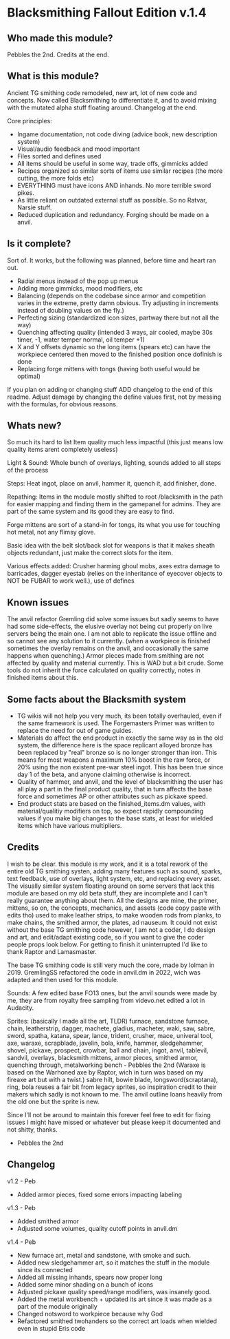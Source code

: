 # Blacksmithing Fallout Edition v.1.4
## Who made this module?
Pebbles the 2nd. Credits at the end.

## What is this module?
Ancient TG smithing code remodeled, new art, lot of new code and concepts. Now called Blacksmithing to differentiate it, and to avoid mixing with the mutated alpha stuff floating around. Changelog at the end.

Core principles:
- Ingame documentation, not code diving (advice book, new description system)
- Visual/audio feedback and mood important
- Files sorted and defines used
- All items should be useful in some way, trade offs, gimmicks added
- Recipes organized so similar sorts of items use similar recipes (the more cutting, the more folds etc)
- EVERYTHING must have icons AND inhands. No more terrible sword pikes.
- As little reliant on outdated external stuff as possible. So no Ratvar, Narsie stuff.
- Reduced duplication and redundancy. Forging should be made on a anvil.

## Is it complete?
Sort of. It works, but the following was planned, before time and heart ran out.

- Radial menus instead of the pop up menus
- Adding more gimmicks, mood modifiers, etc
- Balancing (depends on the codebase since armor and competition varies in the extreme, pretty damn obvious. Try adjusting in increments instead of doubling values on the fly.)
- Perfecting sizing (standardized icon sizes, partway there but not all the way)
- Quenching affecting quality (intended 3 ways, air cooled, maybe 30s timer, -1, water temper normal, oil temper +1)
- X and Y offsets dynamic so the long items (spears etc) can have the workpiece centered then moved to the finished position once dofinish is done
- Replacing forge mittens with tongs (having both useful would be optimal)

If you plan on adding or changing stuff ADD changelog to the end of this readme. Adjust damage by changing the define values first, not by messing with the formulas, for obvious reasons.

## Whats new?
So much its hard to list
Item quality much less impactful (this just means low quality items arent completely useless)

Light & Sound: Whole bunch of overlays, lighting, sounds added to all steps of the process

Steps: Heat ingot, place on anvil, hammer it, quench it, add finisher, done.

Repathing: Items in the module mostly shifted to root /blacksmith in the path for easier mapping and finding them in the gamepanel for admins. They are part of the same system and its good they are easy to find.

Forge mittens are sort of a stand-in for tongs, its what you use for touching hot metal, not any flimsy glove.

Basic idea with the belt slot/back slot for weapons is that it makes sheath objects redundant, just make the correct slots for the item.

Various effects added: Crusher harming ghoul mobs, axes extra damage to barricades, dagger eyestab (relies on the inheritance of eyecover objects to NOT be FUBAR to work well.), use of defines

## Known issues

The anvil refactor Gremling did solve some issues but sadly seems to have had some side-effects, the elusive overlay not being cut properly on live servers being the main one. I am not able to replicate the issue offline and so cannot see any solution to it currently.
(when a workpiece is finished sometimes the overlay remains on the anvil, and occasionally the same happens when quenching.)
Armor pieces made from smithing are not affected by quality and material currently. This is WAD but a bit crude.
Some tools do not inherit the force calculated on quality correctly, notes in finished items about this.

## Some facts about the Blacksmith system

* TG wikis will not help you very much, its been totally overhauled, even if the same framework is used. The Forgemasters Primer was written to replace the need for out of game guides.
* Materials do affect the end product in exactly the same way as in the old system, the difference here is the space replicant alloyed bronze has been replaced by "real" bronze so is no longer stronger than iron. This means for most weapons a maximum 10% boost in the raw force, or 20% using the non existent pre-war steel ingot. This has been true since day 1 of the beta, and anyone claiming otherwise is incorrect.
* Quality of hammer, and anvil, and the level of blacksmithing the user has all play a part in the final product quality, that in turn affects the base force and sometimes AP or other attributes such as pickaxe speed.
* End product stats are based on the finished_items.dm values, with material/qualitiy modifiers on top, so expect rapidly compounding values if you make big changes to the base stats, at least for wielded items which have various multipliers.


## Credits

I wish to be clear. this module is my work, and it is a total rework of the entire old TG smithing systen, adding many features such as sound, sparks, text feedback, use of overlays, light system, etc, and replacing every asset. The visually similar system floating around on some servers that lack this module are based on my old beta stuff, they are incomplete and I can't really guarantee anything about them. All the designs are mine, the primer, mittens, so on, the concepts, mechanics, and assets (code copy paste with edits tho) used to make leather strips, to make wooden rods from planks, to make chains, the smithed armor, the plates, ad nauseum. It could not exist without the base TG smithing code however, I am not a coder, I do design and art, and edit/adapt existing code, so if you want to give the coder people props look below. For getting to finish it uninterrupted I'd like to thank Raptor and Lamasmaster.

The base TG smithing code is still very much the core, made by lolman in 2019.
GremlingSS refactored the code in anvil.dm in 2022, wich was adapted and then used for this module.

Sounds: A few edited base FO13 ones, but the anvil sounds were made by me, they are from royalty free sampling from videvo.net edited a lot in Audacity.

Sprites: (basically I made all the art, TLDR) furnace, sandstone furnace, chain, leatherstrip, dagger, machete, gladius, macheter, waki, saw, sabre, sword, spatha, katana, spear, lance, trident, crusher, mace, univeral tool, axe, waraxe, scrapblade, javelin, bola, knife, hammer, sledgehammer, shovel, pickaxe, prospect, crowbar, ball and chain, ingot, anvil, tablevil, sandvil, overlays, blacksmith mittens, armor pieces, smithed armor, quenching through, metalworking bench - Pebbles the 2nd
(Waraxe is based on the Warhoned axe by Raptor, wich in turn was based on my fireaxe art but with a twist.)
sabre hilt, bowie blade, longsword(scraptana), ring, bola reuses a fair bit from legacy sprites, so inspiration credit to their makers which sadly is not known to me. The anvil outline loans heavily from the old one but the sprite is new.

Since I'll not be around to maintain this forever feel free to edit for fixing issues I might have missed or whatever but please keep it documented and not shitty, thanks.
- Pebbles the 2nd


## Changelog

v1.2 - Peb
- Added armor pieces, fixed some errors impacting labeling

v1.3 - Peb
- Added smithed armor
- Adjusted some volumes, quality cutoff points in anvil.dm

v1.4 - Peb
- New furnace art, metal and sandstone, with smoke and such.
- Added new sledgehammer art, so it matches the stuff in the module since its connected
- Added all missing inhands, spears now proper long
- Added some minor shading on a bunch of icons
- Adjusted pickaxe quality speed/range modifiers, was insanely good.
- Added the metal workbench + updated its art since it was made as a part of the module originally
- Changed notsword to workpiece because why God
- Refactored smithed twohanders so the correct art loads when wielded even in stupid Eris code

